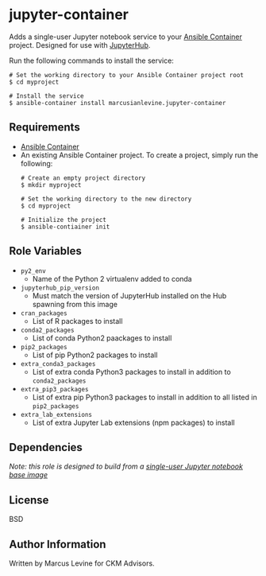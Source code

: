 # jupyter-container

Adds a single-user Jupyter notebook service to your [Ansible Container](https://github.com/ansible/ansible-container) project. Designed for use with [JupyterHub](https://github.com/jupyterhub/jupyterhub).

Run the following commands
to install the service:

```
# Set the working directory to your Ansible Container project root
$ cd myproject

# Install the service
$ ansible-container install marcusianlevine.jupyter-container
```

## Requirements

- [Ansible Container](https://github.com/ansible/ansible-container)
- An existing Ansible Container project. To create a project, simply run the following:
    ```
    # Create an empty project directory
    $ mkdir myproject

    # Set the working directory to the new directory
    $ cd myproject

    # Initialize the project
    $ ansible-contiainer init
    ```

## Role Variables

* `py2_env`
    * Name of the Python 2 virtualenv added to conda
* `jupyterhub_pip_version`
    * Must match the version of JupyterHub installed on the Hub spawning from this image
* `cran_packages`
    * List of R packages to install
* `conda2_packages`
    * List of conda Python2 paackages to install
* `pip2_packages`
    * List of pip Python2 packages to install
* `extra_conda3_packages`
    * List of extra conda Python3 packages to install in addition to `conda2_packages`
* `extra_pip3_packages`
    * List of extra pip Python3 packages to install in addition to all listed in `pip2_packages`
* `extra_lab_extensions`
    * List of extra Jupyter Lab extensions (npm packages) to install


## Dependencies

*Note: this role is designed to build from a [single-user Jupyter notebook base image](https://hub.docker.com/r/jupyterhub/singleuser/)*

## License

BSD

## Author Information

Written by Marcus Levine for CKM Advisors.
